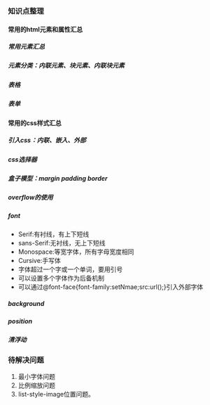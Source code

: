 ### 知识点整理

#### 常用的html元素和属性汇总

##### 常用元素汇总

##### 元素分类：内联元素、块元素、内联块元素

##### 表格

##### 表单

#### 常用的css样式汇总

##### 引入css：内联、嵌入、外部

##### css选择器

##### 盒子模型：margin padding border

##### overflow的使用

##### font
+ Serif:有衬线，有上下短线
+ sans-Serif:无衬线，无上下短线
+ Monospace:等宽字体，所有字母宽度相同
+ Cursive:手写体
+ 字体超过一个字或一个单词，要用引号
+ 可以设置多个字体作为后备机制
+ 可以通过@font-face{font-family:setNmae;src:url();}引入外部字体

##### background

##### position

##### 清浮动

### 待解决问题
1. 最小字体问题
2. 比例缩放问题
3. list-style-image位置问题。
